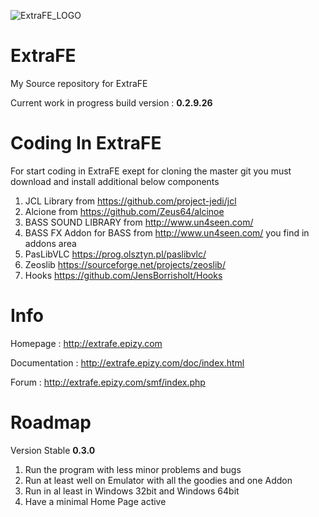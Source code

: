 
![ExtraFE_LOGO](https://i.imgur.com/g7mmko5.png)

# ExtraFE

My Source repository for ExtraFE

Current work in progress build version : <b> 0.2.9.26 </b>


# Coding In ExtraFE

For start coding in ExtraFE exept for cloning the master git you must download and install additional below components

1. JCL Library from https://github.com/project-jedi/jcl
2. Alcione from https://github.com/Zeus64/alcinoe
3. BASS SOUND LIBRARY from http://www.un4seen.com/
4. BASS FX Addon for BASS from http://www.un4seen.com/ you find in addons area
4. PasLibVLC https://prog.olsztyn.pl/paslibvlc/
5. Zeoslib https://sourceforge.net/projects/zeoslib/
6. Hooks https://github.com/JensBorrisholt/Hooks

# Info

Homepage       : http://extrafe.epizy.com

Documentation  : http://extrafe.epizy.com/doc/index.html

Forum          : http://extrafe.epizy.com/smf/index.php 

# Roadmap

Version Stable <b>0.3.0</b>

1. Run the program with less minor problems and bugs
2. Run at least well on Emulator with all the goodies and one Addon
3. Run in al least in Windows 32bit and Windows 64bit
4. Have a minimal Home Page active


